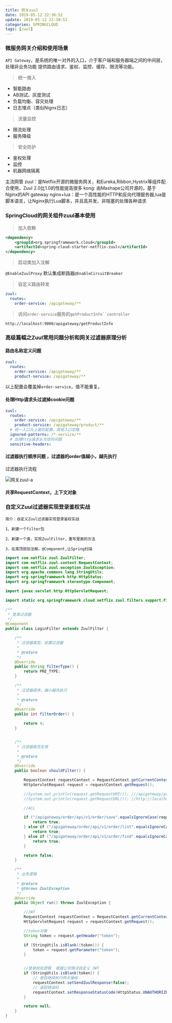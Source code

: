 ```yaml
---
title: 网关zuul
date: 2019-05-12 22:38:52
update: 2019-05-12 22:38:52
categories: SPRINGCLOUD
tags: [zuul]
---
```


### 微服务网关介绍和使用场景

`API Gateway`，是系统的唯一对外的入口，介于客户端和服务器端之间的中间层，处理非业务功能 提供路由请求、鉴权、监控、缓存、限流等功能。

<!-- more -->

> 统一接入

* 智能路由
* AB测试、灰度测试
* 负载均衡、容灾处理
* 日志埋点（类似Nignx日志）

> 流量监控

* 限流处理
* 服务降级

> 安全防护

* 鉴权处理
* 监控
* 机器网络隔离

主流网管
zuul：是Netflix开源的微服务网关，和Eureka,Ribbon,Hystrix等组件配合使用，Zuul 2.0比1.0的性能提高很多
kong: 由Mashape公司开源的，基于Nginx的API gateway
nginx+lua：是一个高性能的HTTP和反向代理服务器,lua是脚本语言，让Nginx执行Lua脚本，并且高并发、非阻塞的处理各种请求


### SpringCloud的网关组件zuul基本使用

> 加入依赖

```xml
<dependency>
    <groupId>org.springframework.cloud</groupId>
    <artifactId>spring-cloud-starter-netflix-zuul</artifactId>
</dependency>
```

> 启动类加入注解

`@EnableZuulProxy`
默认集成断路器`@EnableCircuitBreaker`

> 自定义路由转发

```yml
zuul:
  routes:
    order-service: /apigateway/**
```

> 访问`order-service`服务的`getProductInfo``controller`

```
http://localhost:9000/apigateway/getProductInfo
```

### 高级篇幅之Zuul常用问题分析和网关过滤器原理分析

#### 路由名称定义问题

```yml
zuul:
  routes:
    order-service: /apigateway/**
    product-service: /apigateway/**
```
以上配置会覆盖掉`order-service`，值不能重复。

#### 处理Http请求头过滤掉cookie问题

```yml
zuul:
  routes:
    order-service: /apigateway/**
    product-service: /apigateway/product/**
  # 统一入口为上面的配置，其他入口忽略
  ignored-patterns: /*-service/**
  # 处理http请求头为空的问题
  sensitive-headers:
```  

#### 过滤器执行顺序问题 ，过滤器的order值越小，越先执行

过滤器执行流程

![网关zuul-a](https://volc1612.gitee.io/blog/images/网关zuul/网关zuul-a.png)

#### 共享RequestContext，上下文对象

### 自定义Zuul过滤器实现登录鉴权实战

	简介：自定义Zuul过滤器实现登录鉴权实战

	1、新建一个filter包

	2、新建一个类，实现ZuulFilter，重写里面的方法

	3、在类顶部加注解，@Component,让Spring扫描

```java
import com.netflix.zuul.ZuulFilter;
import com.netflix.zuul.context.RequestContext;
import com.netflix.zuul.exception.ZuulException;
import org.apache.commons.lang.StringUtils;
import org.springframework.http.HttpStatus;
import org.springframework.stereotype.Component;

import javax.servlet.http.HttpServletRequest;

import static org.springframework.cloud.netflix.zuul.filters.support.FilterConstants.PRE_TYPE;

/**
 * 登录过滤器
 */
@Component
public class LoginFilter extends ZuulFilter {

    /**
     * 过滤器类型，前置过滤器
     *
     * @return
     */
    @Override
    public String filterType() {
        return PRE_TYPE;
    }

    /**
     * 过滤器顺序，越小越先执行
     *
     * @return
     */
    @Override
    public int filterOrder() {

        return 4;
    }


    /**
     * 过滤器是否生效
     *
     * @return
     */
    @Override
    public boolean shouldFilter() {

        RequestContext requestContext = RequestContext.getCurrentContext();
        HttpServletRequest request = requestContext.getRequest();

        //System.out.println(request.getRequestURI()); ///apigateway/product/api/v1/product/list
        //System.out.println(request.getRequestURL()); //http://localhost:9000/apigateway/product/api/v1/product/list

        //ACL

        if ("/apigateway/order/api/v1/order/save".equalsIgnoreCase(request.getRequestURI())) {
            return true;
        } else if ("/apigateway/order/api/v1/order/list".equalsIgnoreCase(request.getRequestURI())) {
            return true;
        } else if ("/apigateway/order/api/v1/order/find".equalsIgnoreCase(request.getRequestURI())) {
            return true;
        }

        return false;
    }

    /**
     * 业务逻辑
     *
     * @return
     * @throws ZuulException
     */
    @Override
    public Object run() throws ZuulException {

        //JWT
        RequestContext requestContext = RequestContext.getCurrentContext();
        HttpServletRequest request = requestContext.getRequest();

        //token对象
        String token = request.getHeader("token");

        if (StringUtils.isBlank((token))) {
            token = request.getParameter("token");
        }


        //登录校验逻辑  根据公司情况自定义 JWT
        if (StringUtils.isBlank(token)) {
            // 是否继续执行网关操纵
            requestContext.setSendZuulResponse(false);
            // 返回错误码
            requestContext.setResponseStatusCode(HttpStatus.UNAUTHORIZED.value());
        }

        return null;
    }
}
```